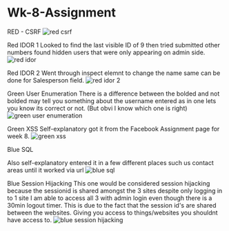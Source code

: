 # Wk-8-Assignment

RED - CSRF
![red csrf](https://user-images.githubusercontent.com/37880152/40532884-c689b6d6-5fb5-11e8-845f-05b18af41ca9.gif)

Red IDOR 1
Looked to find the last visible ID of 9 then tried submitted other numbers found hidden users that were only appearing on admin side.
![red idor](https://user-images.githubusercontent.com/37880152/40532886-c6ddb8f8-5fb5-11e8-96d5-116818e4277e.gif)

Red IDOR 2
Went through inspect elemnt to change the name same can be done for Salesperson field.
![red idor 2](https://user-images.githubusercontent.com/37880152/40532885-c6aceb88-5fb5-11e8-9d8f-89ec1abc6da6.gif)

Green User Enumeration 
There is a difference between the bolded and not bolded may tell you something about the username entered as in one lets you know its correct or not. (But obvi I know which one is right)
![green user enumeration](https://user-images.githubusercontent.com/37880152/40532893-cb0a9e00-5fb5-11e8-9f23-6a134a945ecd.gif)

Green XSS
Self-explanatory got it from the Facebook Assignment page for week 8.
![green xss](https://user-images.githubusercontent.com/37880152/40532895-cb2c3d76-5fb5-11e8-83c2-776f4809eed6.gif)

Blue SQL

Also self-explanatory entered it in a few different places such us contact areas until it worked via url 
![blue sql](https://user-images.githubusercontent.com/37880152/40532912-d5fbacd2-5fb5-11e8-8621-599df79d7ad2.gif)

Blue Session Hijacking
This one would be considered session hijacking because the sessionid is shared amongst the 3 sites despite only logging in to 1 site I am able to access all 3 with admin login even though there is a 30min logout timer. This is due to the fact that the session id's are shared between the websites. Giving you access to things/websites you shouldnt have access to.
![blue session hijacking](https://user-images.githubusercontent.com/37880152/40532917-d9a9d96c-5fb5-11e8-8142-d6da75f2713e.gif)
